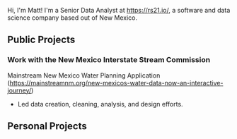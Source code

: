 Hi, I'm Matt! I'm a Senior Data Analyst at https://rs21.io/, a software and data science company based out of New Mexico.

## Public Projects

### Work with the New Mexico Interstate Stream Commission
Mainstream New Mexico Water Planning Application (https://mainstreamnm.org/new-mexicos-water-data-now-an-interactive-journey/)
- Led data creation, cleaning, analysis, and design efforts.

## Personal Projects
